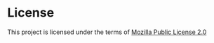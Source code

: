 # License

This project is licensed under the terms of [Mozilla Public License 2.0](https://github.com/mosip/mosip/blob/master/LICENSE)

